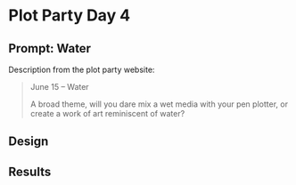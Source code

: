 # Plot Party Day 4

## Prompt: Water
Description from the plot party website:
> June 15 – Water
>
> A broad theme, will you dare mix a wet media with your pen plotter, or create a work of art reminiscent of water?

## Design


## Results